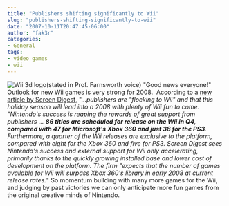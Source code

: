 ```yaml
---
title: "Publishers shifting significantly to Wii"
slug: "publishers-shifting-significantly-to-wii"
date: "2007-10-11T20:47:45-06:00"
author: "fak3r"
categories:
- General
tags:
- video games
- wii
---
```


![Wii 3d logo](http://fak3r.com/wp-content/uploads/2007/10/wii-logo.jpg)(stated in Prof. Farnsworth voice) "Good news everyone!"  Outlook for new Wii games is very strong for 2008.  According to a [new article by Screen Digest](http://biz.gamedaily.com/industry/feature/?id=17709&ncid=AOLGAM000500000000009), "..._publishers are "flocking to Wii" and that this holiday season will lead into a 2008 with plenty of Wii fun to come.  "Nintendo's success is reaping the rewards of great support from publishers ... **86 titles are scheduled for release on the Wii in Q4, compared with 47 for Microsoft's Xbox 360 and just 38 for the PS3**. Furthermore, a quarter of the Wii releases are exclusive to the platform, compared with eight for the Xbox 360 and five for PS3. Screen Digest sees Nintendo's success and external support for Wii only accelerating, primarily thanks to the quickly growing installed base and lower cost of development on the platform. The firm "expects that the number of games available for Wii will surpass Xbox 360's library in early 2008 at current release rates._"  So momentum building with many more games for the Wii, and judging by past victories we can only anticipate more fun games from the original creative minds of Nintendo.
